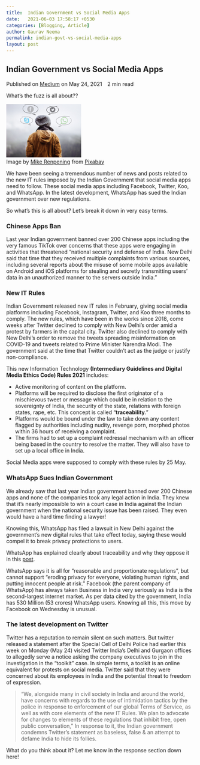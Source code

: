 ```yaml
---
title:  Indian Government vs Social Media Apps
date:   2021-06-03 17:58:17 +0530
categories: [Blogging, Article]
author: Gaurav Neema
permalink: indian-govt-vs-social-media-apps
layout: post
---
```


## Indian Government vs Social Media Apps 
<div class="article-info muted-text">
    <span>Published on <a rel="noopener" href="https://gaurav-neema.medium.com/indian-government-vs-social-media-apps-f4b5fdf6f70c" target="_blank">Medium</a> on May 24, 2021</span>
    <span style="margin-left: 10px;"><i class="icon-clock"></i> 2 min read</span>
</div>

What’s the fuzz is all about??

<div>
	<img class="article-cover-image" src="images/article-images/indian-govt-vs-social-media.jpeg" alt="indian-govt-vs-socail-media" width="200">
	<figcaption class="article-image-caption">Image by <a href="https://pixabay.com/users/mikerenpening-1178818/?utm_source=link-attribution&amp;utm_medium=referral&amp;utm_campaign=image&amp;utm_content=1138001" class="bv it" rel="noopener nofollow" target="_blank">Mike Renpening</a> from <a href="https://pixabay.com/?utm_source=link-attribution&amp;utm_medium=referral&amp;utm_campaign=image&amp;utm_content=1138001" class="bv it" rel="noopener nofollow" target="_blank">Pixabay</a></figcaption>
</div>

We have been seeing a tremendous number of news and posts related to the new IT rules imposed by the Indian Government that social media apps need to follow. These social media apps including Facebook, Twitter, Koo, and WhatsApp. In the latest development, WhatsApp has sued the Indian government over new regulations.

So what’s this is all about? Let’s break it down in very easy terms.

### Chinese Apps Ban

Last year Indian government banned over 200 Chinese apps including the very famous TikTok over concerns that these apps were engaging in activities that threatened “national security and defense of India. New Delhi said that time that they received multiple complaints from various sources, including several reports about the misuse of some mobile apps available on Android and iOS platforms for stealing and secretly transmitting users’ data in an unauthorized manner to the servers outside India.”

### New IT Rules

Indian Government released new IT rules in February, giving social media platforms including Facebook, Instagram, Twitter, and Koo three months to comply. The new rules, which have been in the works since 2018, come weeks after Twitter declined to comply with New Delhi’s order amid a protest by farmers in the capital city. Twitter also declined to comply with New Delhi’s order to remove the tweets spreading misinformation on COVID-19 and tweets related to Prime Minister Narendra Modi.
The government said at the time that Twitter couldn’t act as the judge or justify non-compliance.

This new Information Technology **(Intermediary Guidelines and Digital Media Ethics Code) Rules 2021** includes:

- Active monitoring of content on the platform.
- Platforms will be required to disclose the first originator of a mischievous tweet or message which could be in relation to the sovereignty of India, the security of the state, relations with foreign states, rape, etc. This concept is called “**traceability**.”
- Platforms would be bound under the law to take down any content flagged by authorities including nudity, revenge porn, morphed photos within 36 hours of receiving a complaint.
- The firms had to set up a complaint redressal mechanism with an officer being based in the country to resolve the matter. They will also have to set up a local office in India.

Social Media apps were supposed to comply with these rules by 25 May.

### WhatsApp Sues Indian Government

We already saw that last year Indian government banned over 200 Chinese apps and none of the companies took any legal action in India. They knew that it’s nearly impossible to win a court case in India against the Indian government when the national security issue has been raised. They even would have a hard time finding a lawyer!

Knowing this, WhatsApp has filed a lawsuit in New Delhi against the government’s new digital rules that take effect today, saying these would compel it to break privacy protections to users.

WhatsApp has explained clearly about traceability and why they oppose it in this [post](https://faq.whatsapp.com/general/security-and-privacy/what-is-traceability-and-why-does-whatsapp-oppose-it).

WhatsApp says it is all for “reasonable and proportionate regulations”, but cannot support “eroding privacy for everyone, violating human rights, and putting innocent people at risk.”
Facebook (the parent company of WhatsApp) has always taken Business in India very seriously as India is the second-largest internet market. As per data cited by the government, India has 530 Million (53 crores) WhatsApp users. Knowing all this, this move by Facebook on Wednesday is unusual.

### The latest development on Twitter

Twitter has a reputation to remain silent on such matters. But twitter released a statement after the Special Cell of Delhi Police had earlier this week on Monday (May 24) visited Twitter India’s Delhi and Gurgaon offices to allegedly serve a notice asking the company executives to join in the investigation in the “toolkit” case. In simple terms, a toolkit is an online equivalent for protests on social media.
Twitter said that they were concerned about its employees in India and the potential threat to freedom of expression.

> “We, alongside many in civil society in India and around the world, have concerns with regards to the use of intimidation tactics by the police in response to enforcement of our global Terms of Service, as well as with core elements of the new IT Rules. We plan to advocate for changes to elements of these regulations that inhibit free, open public conversation,”
In response to it, the Indian government condemns Twitter’s statement as baseless, false & an attempt to defame India to hide its follies.

What do you think about it? Let me know in the response section down here!